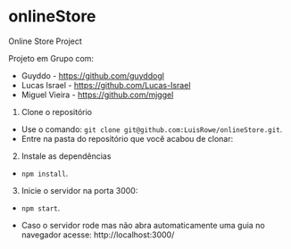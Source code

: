 # onlineStore
Online Store Project

Projeto em Grupo com:
  * Guyddo - https://github.com/guyddogl
  * Lucas Israel - https://github.com/Lucas-Israel
  * Miguel Vieira - https://github.com/mjggel
  
1. Clone o repositório

  - Use o comando: `git clone git@github.com:LuisRowe/onlineStore.git`.
  - Entre na pasta do repositório que você acabou de clonar:

  2. Instale as dependências

  - `npm install`.
  
  3. Inicie o servidor na porta 3000:

  - `npm start`.
  
  - Caso o servidor rode mas não abra automaticamente uma guia no navegador acesse: http://localhost:3000/
